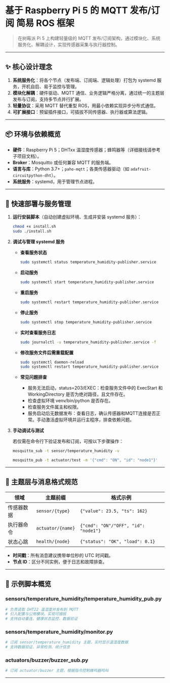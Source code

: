 # 基于 Raspberry Pi 5 的 MQTT 发布/订阅 简易 ROS 框架

> 在树莓派 Pi 5 上构建轻量级的 MQTT 发布/订阅架构，通过模块化、系统服务化、解耦设计，实现传感器采集与执行器控制。

---

## ✨ 核心设计理念

1. **系统服务化**：将各个节点（发布端、订阅端、逻辑处理）打包为 systemd 服务，开机自启、易于监控与管理。
2. **模块化解耦**：硬件驱动、MQTT 通信、业务逻辑严格分离，通过统一的主题层发布与订阅，支持多节点并行扩展。
3. **轻量协议**：采用 MQTT 替代重型 ROS，用最小依赖实现异步分布式通信。
4. **可扩展接口**：预留插件接口，可插拔不同传感器、执行器或算法逻辑。

---

## 📦 环境与依赖概览

- **硬件**：Raspberry Pi 5；DHTxx 温湿度传感器；蜂鸣器等（详细接线请参考子项目文档）。
- **Broker**：Mosquitto 或任何兼容 MQTT 的服务端。
- **语言与库**：Python 3.7+；`paho-mqtt`；各类传感器驱动（如 `adafruit-circuitpython-dht`）。
- **系统服务**：systemd，用于管理节点进程。

---

## 🔧 快速部署与服务管理

1. **运行安装脚本**（自动创建虚拟环境、生成并安装 systemd 服务）：
   ```bash
   chmod +x install.sh
   sudo ./install.sh
   ```

2. **调试与管理 systemd 服务**

   - **查看服务状态**
     ```bash
     sudo systemctl status temperature_humidity-publisher.service
     ```
   - **启动服务**
     ```bash
     sudo systemctl start temperature_humidity-publisher.service
     ```
   - **重启服务**
     ```bash
     sudo systemctl restart temperature_humidity-publisher.service
     ```
   - **停止服务**
     ```bash
     sudo systemctl stop temperature_humidity-publisher.service
     ```
   - **实时查看服务日志**
     ```bash
     sudo journalctl -u temperature_humidity-publisher.service -f
     ```
   - **修改服务文件后需重载配置**
     ```bash
     sudo systemctl daemon-reload
     sudo systemctl restart temperature_humidity-publisher.service
     ```

   - **常见问题排查**
     - 服务无法启动，status=203/EXEC：检查服务文件中的 ExecStart 和 WorkingDirectory 是否为绝对路径，且文件存在。
     - 检查虚拟环境 venv/bin/python 是否存在。
     - 检查服务文件属主和权限。
     - 服务启动后无数据发布：查看日志，确认传感器和MQTT连接是否正常。手动激活虚拟环境并运行主程序，排查依赖问题。

3. **手动调试与测试**

   若仅需在命令行下验证发布和订阅，可按以下步骤操作：
   
   ```bash
   mosquitto_sub -t sensor/temperature_humidity -v
   ```
   
   ```bash
   mosquitto_pub -t actuator/test -m '{"cmd": "ON", "id": "node1"}'
   ```

---

## 📡 主题层与消息格式规范

| 领域    | 主题前缀              | 格式示例                                 |
| ----- | ----------------- | ------------------------------------ |
| 传感器数据 | `sensor/{type}`   | `{"value": 23.5, "ts": 162}`         |
| 执行器命令 | `actuator/{name}` | `{"cmd": "ON"/"OFF", "id": "node1"}` |
| 状态心跳  | `health/{node}`   | `{"status": "OK", "load": 0.1}`      |

- **时间戳**：所有消息建议携带单位秒的 UTC 时间戳。
- **节点 ID**：区分不同实例，便于日志和故障排查。

---

## 🚀 示例脚本概览

### sensors/temperature_humidity/temperature_humidity_pub.py

```python
# 负责读取 DHT22 温湿度并发布到 MQTT
# 引入配置与公用模块，实现可插拔
# 支持自动重连、健康状态监控、数据验证
```

### sensors/temperature_humidity/monitor.py

```python
# 订阅 sensor/temperature_humidity 主题，实时显示温湿度数据
# 支持数据验证、异常检测、统计信息
```

### actuators/buzzer/buzzer_sub.py

```python
# 订阅 actuator/buzzer 主题，根据指令控制蜂鸣器鸣叫
```

---


